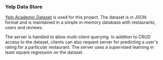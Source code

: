 ### Yelp Data Store
[Yelp Academic Dataset](https://www.yelp.com/academic_dataset) is used for this project. The dataset is in JSON format and is maintained in a simple in-memory database with restaurants, users and reviews.

The server is handled to allow multi-client querying. In addition to CRUD access to the dataset, clients can also request server for predicting a user's rating for a particular restaurant. The server uses a supervised learning in least square regression on the dataset.




